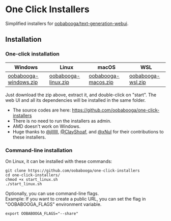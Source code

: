 # One Click Installers
Simplified installers for [oobabooga/text-generation-webui](https://github.com/oobabooga/text-generation-webui).

## Installation
### One-click installation

| Windows | Linux | macOS | WSL |
|--------|--------|--------|--------|
| [oobabooga-windows.zip](https://github.com/oobabooga/text-generation-webui/releases/download/installers/oobabooga_windows.zip) | [oobabooga-linux.zip](https://github.com/oobabooga/text-generation-webui/releases/download/installers/oobabooga_linux.zip) |[oobabooga-macos.zip](https://github.com/oobabooga/text-generation-webui/releases/download/installers/oobabooga_macos.zip) | [oobabooga-wsl.zip](https://github.com/oobabooga/text-generation-webui/releases/download/installers/oobabooga_wsl.zip) |

Just download the zip above, extract it, and double-click on "start". The web UI and all its dependencies will be installed in the same folder.

* The source codes are here: https://github.com/oobabooga/one-click-installers
* There is no need to run the installers as admin.
* AMD doesn't work on Windows.
* Huge thanks to [@jllllll](https://github.com/jllllll), [@ClayShoaf](https://github.com/ClayShoaf), and [@xNul](https://github.com/xNul) for their contributions to these installers.

### Command-line installation
On Linux, it can be installed with these commands:
```
git clone https://github.com/oobabooga/one-click-installers
cd one-click-installers/
chmod +x start_linux.sh
./start_linux.sh 
```
Optionally, you can use command-line flags.<br> Example: If you want to create a public URL, you can set the flag in "OOBABOOGA_FLAGS" environment variable.
```
export OOBABOOGA_FLAGS="--share"
```
